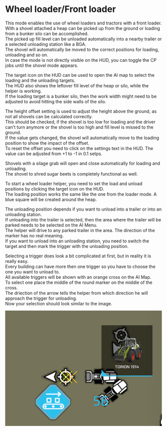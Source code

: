 # Wheel loader/Front loader
  
This mode enables the use of wheel loaders and tractors with a front loader.   
With a shovel attached a heap can be picked up from the ground or loading from a bunker silo can be accomplished.  
The picked up fill level can be unloaded automatically into a nearby trailer or a selected unloading station like a BGA.  
The shovel will automatically be moved to the correct positions for loading, unloading and so on.  
In case the mode is not directly visible on the HUD, you can toggle the CP jobs until the shovel mode appears.  
  
The target icon on the HUD can be used to open the AI map to select the loading and the unloading targets.  
The HUD also shows the leftover fill level of the heap or silo, while the helper is working.  
If the loading target is a bunker silo, then the work width might need to be adjusted to avoid hitting the side walls of the silo.  
  
The height offset setting is used to adjust the height above the ground, as not all shovels can be calculated correctly.   
This should be checked, if the shovel is too low for loading and the driver can't turn anymore or the shovel is too high and fill level is missed to the ground.  
If the value gets changed, the shovel will automatically move to the loading position to show the impact of the offset.  
To reset the offset you need to click on the settings text in the HUD. The value can be adjusted from +1 to -1 in 0.1 setps.  
  
Shovels with a silage grab will open and close automatically for loading and unloading.  
The shovel to shred sugar beets is completely functional as well.  


  
To start a wheel loader helper, you need to set the load and unload positions by clicking the target icon on the HUD.  
The loading position works the same like the one from the loader mode. A blue square will be created around the heap.  
  
The unloading position depends if you want to unload into a trailer or into an unloading station.  
If unloading into the trailer is selected, then the area where the trailer will be parked needs to be selected on the AI Menu.  
The helper will drive to any parked trailer in the area. The direction of the marker has no real meaning.  
If you want to unload into an unloading station, you need to switch the target and then mark the trigger with the unloading position.  


  
Selecting a trigger does look a bit complicated at first, but in reality it is really easy.  
Every building can have more then one trigger so you have to choose the one you want to unload to.  
All available triggers will be shown with an orange cross on the AI Map.  
To select one place the middle of the round marker on the middle of the cross.  
The driection of the arrow tells the helper from which direction he will approach the trigger for unloading.  
Now your selection should look similar to the image.  


![Image](../assets/images/shovelloadertrigger_0_0_830_610.png)

